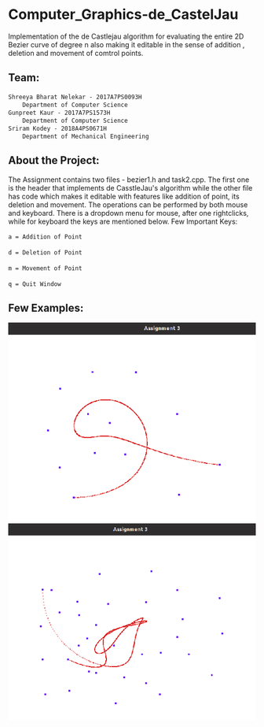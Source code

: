 # Computer_Graphics-de_CastelJau
Implementation of the de Castlejau algorithm for evaluating the entire 2D Bezier curve of degree n also making it editable in the sense of addition , deletion and movement of comtrol points.

## Team:

    Shreeya Bharat Nelekar - 2017A7PS0093H
        Department of Computer Science
    Gunpreet Kaur - 2017A7PS1573H
        Department of Computer Science
    Sriram Kodey - 2018A4PS0671H
        Department of Mechanical Engineering

## About the Project:

The Assignment contains two files - bezier1.h and task2.cpp. The first one is the header that implements de CasstleJau's algorithm while the other file has code which makes it editable with features like addition of point, its deletion and movement. The operations can be performed by both mouse and keyboard. There is a dropdown menu for mouse, after one rightclicks, while for keyboard the keys are mentioned below.
Few Important Keys:

    a = Addition of Point

    d = Deletion of Point

    m = Movement of Point

    q = Quit Window
    
## Few Examples:
![alt text](https://github.com/Shreeya1699/Computer_Graphics-de_CastelJau/blob/master/output/1.png)
![alt text](https://github.com/Shreeya1699/Computer_Graphics-de_CastelJau/blob/master/output/2.png)
